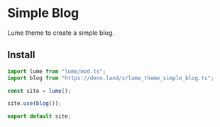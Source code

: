 # Simple Blog

Lume theme to create a simple blog.

## Install

```ts
import lume from "lume/mod.ts";
import blog from "https://deno.land/x/lume_theme_simple_blog.ts";

const site = lume();

site.use(blog());

export default site;
```
